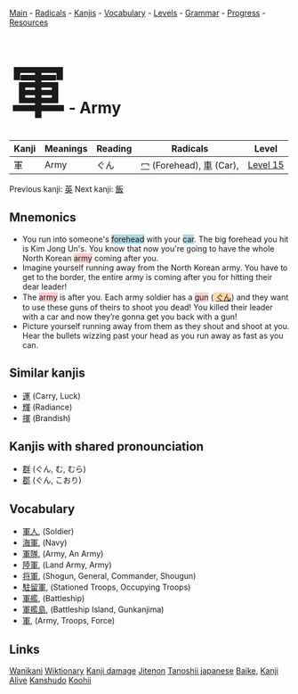 <style> bigfont {font-size: 100px}</style>
[Main](../README.md) -
[Radicals](../radicals.md) -
[Kanjis](../kanjis.md) -
[Vocabulary](../vocabulary.md) -
[Levels](../levels.md) -
[Grammar](../grammar.md) - 
[Progress](../progress.md) -
[Resources](../resources.md)
# <bigfont> 軍</bigfont> - Army 

| Kanji | Meanings | Reading | Radicals | Level |
| --- | --- | --- | --- | --- |
| 軍 | Army | ぐん | [冖](../radicals/冖.md) (Forehead), [車](../radicals/車.md) (Car),  | [Level 15](../levels/wk_level15.md) |

Previous kanji: [英](英.md) Next kanji: [飯](飯.md) 

## Mnemonics
 * You run into someone's <span style="background-color:#ADD8E6"> forehead</span> with your <span style="background-color:#ADD8E6"> car</span>. The big forehead you hit is Kim Jong Un's. You know that now you're going to have the whole North Korean <span style="background-color:#ffcccb"> army</span> coming after you.
* Imagine yourself running away from the North Korean army. You have to get to the border, the entire army is coming after you for hitting their dear leader!
* The <span style="background-color:#ffcccb"> army</span> is after you. Each army soldier has a <span style="background-color:#ffcccb"> gun</span> (<span style="background-color:#fed8b1"> [ぐん](https://jisho.org/search/ぐん)</span>) and they want to use these guns of theirs to shoot you dead! You killed their leader with a car and now they’re gonna get you back with a gun!
* Picture yourself running away from them as they shout and shoot at you. Hear the bullets wizzing past your head as you run away as fast as you can.


## Similar kanjis
 * [運](運.md) (Carry, Luck)
* [輝](輝.md) (Radiance)
* [揮](揮.md) (Brandish)



## Kanjis with shared pronounciation
 * [群](群.md) (ぐん, む, むら)
* [郡](郡.md) (ぐん, こおり)



## Vocabulary
 * [軍人](../vocabulary/軍.md), (Soldier)
* [海軍](../vocabulary/軍.md), (Navy)
* [軍隊](../vocabulary/軍.md), (Army, An Army)
* [陸軍](../vocabulary/軍.md), (Land Army, Army)
* [将軍](../vocabulary/軍.md), (Shogun, General, Commander, Shougun)
* [駐留軍](../vocabulary/軍.md), (Stationed Troops, Occupying Troops)
* [軍艦](../vocabulary/軍.md), (Battleship)
* [軍艦島](../vocabulary/軍.md), (Battleship Island, Gunkanjima)
* [軍](../vocabulary/軍.md), (Army, Troops, Force)




## Links 


[Wanikani](https://www.wanikani.com/kanji/軍)
[Wiktionary](https://en.wiktionary.org/wiki/軍)
[Kanji damage](http://www.kanjidamage.com/kanji/search?utf8=✓&q=軍)
[Jitenon](https://jitenon.com/kanji/軍)
[Tanoshii japanese](https://www.tanoshiijapanese.com/dictionary/kanji.cfm?k=軍)
[Baike](https://baike.baidu.com/item/軍),
[Kanji Alive](https://app.kanjialive.com/軍)
[Kanshudo](https://www.kanshudo.com/searchmn?q=軍)
[Koohii](https://kanji.koohii.com/study/kanji/軍)
